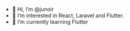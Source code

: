 - 👋 Hi, I’m @junoir
- 👀 I’m interested in React, Laravel and Flutter.
- 🌱 I’m currently learning Flutter

<!---
junoir/junoir is a ✨ special ✨ repository because its `README.md` (this file) appears on your GitHub profile.
You can click the Preview link to take a look at your changes.
--->

